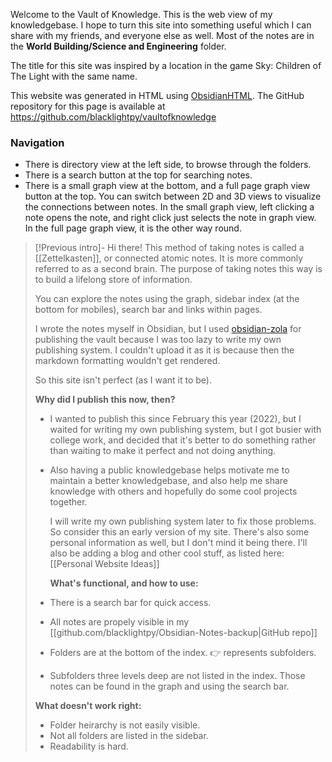 Welcome to the Vault of Knowledge. This is the web view of my knowledgebase. I hope to turn this site into something useful which I can share with my friends, and everyone else as well. Most of the notes are in the **World Building/Science and Engineering** folder.

The title for this site was inspired by a location in the game Sky: Children of The Light with the same name.

This website was generated in HTML using [ObsidianHTML](https://github.com/obsidian-html/obsidian-html).
The GitHub repository for this page is available at https://github.com/blacklightpy/vaultofknowledge

### Navigation
- There is directory view at the left side, to browse through the folders.
- There is a search button at the top for searching notes.
- There is a small graph view at the bottom, and a full page graph view button at the top. You can switch between 2D and 3D views to visualize the connections between notes. In the small graph view, left clicking a note opens the note, and right click just selects the note in graph view. In the full page graph view, it is the other way round.

> [!Previous intro]-
>Hi there! This method of taking notes is called a [[Zettelkasten]], or connected atomic notes. It is more commonly referred to as a second brain. The purpose of taking notes this way is to build a lifelong store of information.
>
>You can explore the notes using the graph, sidebar index (at the bottom for mobiles), search bar and links within pages.
>
>I wrote the notes myself in Obsidian, but I used [obsidian-zola](https://github.com/ppeetteerrs/obsidian-zola) for publishing the vault because I was too lazy to write my own publishing system. I couldn't upload it as it is because then the markdown formatting wouldn't get rendered. 
>
>So this site isn't perfect (as I want it to be).
>
>**Why did I publish this now, then?**
>- I wanted to publish this since February this year (2022), but I waited for writing my own publishing system, but I got busier with college work, and decided that it's better to do something rather than waiting to make it perfect and not doing anything.
> - Also having a public knowledgebase helps motivate me to maintain a better knowledgebase, and also help me share knowledge with others and hopefully do some cool projects together.
>    
>    I will write my own publishing system later to fix those problems. So consider this an early version of my site. There's also some personal information as well, but I don't mind it being there. I'll also be adding a blog and other cool stuff, as listed here: [[Personal Website Ideas]]
>    
>    **What's functional, and how to use:**
> - There is a search bar for quick access.
> - All notes are propely visible in my [[github.com/blacklightpy/Obsidian-Notes-backup|GitHub repo]]
> - Folders are at the bottom of the index. 👉 represents subfolders.
> - Subfolders three levels deep are not listed in the index. Those notes can be found in the graph and using the search bar.
>   
> **What doesn't work right:**
> - Folder heirarchy is not easily visible.
> - Not all folders are listed in the sidebar.
> - Readability is hard.





